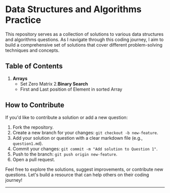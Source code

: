 

# Data Structures and Algorithms Practice

This repository serves as a collection of solutions to various data structures and algorithms questions. As I navigate through this coding journey, I aim to build a comprehensive set of solutions that cover different problem-solving techniques and concepts.

## Table of Contents

1. **Arrays**
   - Set Zero Matrix
2.**Binary Search**
   - First and Last position of Element in sorted Array

## How to Contribute

If you'd like to contribute a solution or add a new question:

1. Fork the repository.
2. Create a new branch for your changes: `git checkout -b new-feature`.
3. Add your solution or question with a clear markdown file (e.g., `question1.md`).
4. Commit your changes: `git commit -m "Add solution to Question 1"`.
5. Push to the branch: `git push origin new-feature`.
6. Open a pull request.

Feel free to explore the solutions, suggest improvements, or contribute new questions. Let's build a resource that can help others on their coding journey!


---
